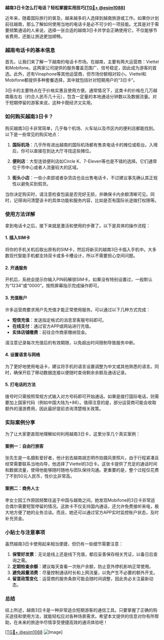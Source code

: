 **越南3日卡怎么打电话？轻松掌握实用技巧[[TG💪+ @esim1088](https://t.me/s/esim1088)]**

近年来，随着国际旅行的普及，越来越多的人选择到越南旅游或工作。如果你计划前往越南，那么了解如何使用当地的电话卡是必不可少的一项技能。尤其是对于需要频繁通话的人来说，选择一张合适的越南3日卡并学会正确使用它，不仅能够节省费用，还能让旅途更加顺畅。

### 越南电话卡的基本信息

首先，让我们来了解一下越南的电话卡市场。在越南，主要有两大运营商：Viettel和Mobifone。这两家公司提供的服务覆盖范围广、信号稳定，因此成为游客的首选。此外，还有Vinaphone等其他运营商，但市场份额相对较小。Viettel和Mobifone都提供多种套餐选择，其中就包括针对短期用户的“3日卡”。

3日卡的主要特点在于价格实惠且使用方便。通常情况下，这类卡的价格在几万越南盾左右（约合人民币几十元），包含一定量的本地通话分钟数以及数据流量。对于短期停留的游客来说，这种卡既经济又实用。

### 如何购买越南3日卡？

购买越南3日卡非常简单，几乎每个机场、火车站以及市区内的便利店都能找到。以下是一些常见的购买地点：

1. **国际机场**：几乎所有进出越南的国际机场都有售卖电话卡的摊位或柜台。入境后，你可以直接在到达大厅寻找这些摊位。
   
2. **便利店**：大型连锁便利店如Circle K、7-Eleven等也是不错的选择。它们通常位于市中心或者人流量较大的区域。

3. **街头小店**：一些小卖部或者杂货店也会出售电话卡，不过建议事先确认其正规性以避免买到假货。

当你决定购买时，请注意检查包装是否完好无损，并确保卡内余额清晰可见。同时，记得询问清楚该卡的具体功能和服务内容，比如是否有国际长途拨打权限等。

### 使用方法详解

拿到电话卡之后，接下来就是激活和使用的步骤了。以下是具体的操作流程：

#### 1. 插入SIM卡
将你的手机关机后取出原有的SIM卡，然后将新买的越南3日卡插入手机中。大多数现代智能手机都支持双卡或多卡槽设计，所以不需要担心空间问题。

#### 2. 开通服务
开机后，系统会提示你输入PIN码解锁SIM卡。如果没有特别设置过，一般默认为“1234”或“0000”。按照屏幕指示完成操作即可。

#### 3. 充值账户
许多运营商要求用户先充值才能正常使用服务。可以通过以下几种方式完成：
   - **短信充值**：发送指定格式的消息至客服号码即可。
   - **在线支付**：通过官方APP或网站进行充值。
   - **实体店铺缴费**：前往合作商家缴纳现金。

请注意记录每次充值后的有效期限，以免超出时间限制导致服务中断。

#### 4. 设置语言与网络
为了更好地使用电话卡，建议将手机的语言设置调整为中文或其他熟悉的语言。同时，确保开启了移动数据连接以便随时查询剩余余额及通话记录。

#### 5. 打电话的方法
拨号时只需按照常规方式输入对方号码即可开始通话。如果是拨打国际电话，则需要加上国家代码（例如中国大陆为+86）。值得注意的是，部分运营商可能会收取额外的漫游费用，因此最好提前咨询清楚相关政策。

### 实际案例分享

为了让大家更直观地理解如何利用越南3日卡，这里分享几个真实案例：

#### 案例一：自由行旅客
张先生是一名摄影爱好者，他计划去越南胡志明市拍摄风景照片。由于行程紧凑且经常需要联系当地向导，他选择了Viettel的3日卡。这张卡提供了充足的通话时间和数据流量，使得他能够随时随地与团队保持沟通。更重要的是，整个过程仅花费了不到50元人民币，性价比非常高。

#### 案例二：商务人士
李女士因工作原因频繁往返于中国与越南之间。她发现Mobifone的3日卡非常适合偶尔需要短暂停留的情况。这款卡不仅支持国内通话，还允许免费接听来电，极大地方便了她的业务洽谈。而且，她还可以通过官方APP实时监控账户状态，及时补充资金。

### 小贴士与注意事项

虽然越南3日卡使用起来相当便捷，但仍有一些细节需要注意：

1. **保管好发票**：无论是线上还是线下充值，都应妥善保存相关凭证，以备日后查询之需。
2. **定期检查余额**：建议每天查看一次账户余额，防止意外停机影响正常使用。
3. **避免超量消费**：尽量控制通话时长和上网流量，以免产生不必要的额外开支。
4. **留意政策变化**：运营商的服务条款可能会随时间调整，因此务必关注最新动态。

### 总结

综上所述，越南3日卡是一种非常适合短期游客的通信工具。只要掌握了正确的购买途径和使用方法，就能轻松应对各种场景需求。希望本文提供的信息对你有所帮助，在未来的旅途中尽情享受便捷高效的通讯体验吧！

[[TG💪+ @esim1088](https://t.me/s/esim1088) ![Image](https://i.postimg.cc/4NQfJmqS/Snipaste-2025-05-13-00-14-12.png)]
